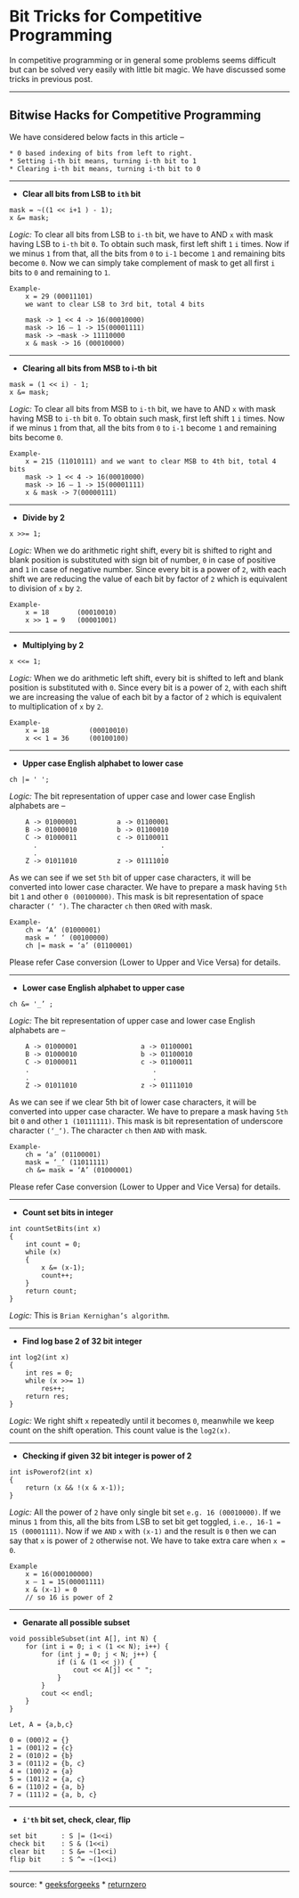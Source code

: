 Bit Tricks for Competitive Programming
======================================

In competitive programming or in general some problems seems difficult but can be solved very easily with little bit magic. We have discussed some tricks in previous post.

----------------

Bitwise Hacks for Competitive Programming
-----------------------------------------

We have considered below facts in this article –

    * 0 based indexing of bits from left to right.
    * Setting i-th bit means, turning i-th bit to 1
    * Clearing i-th bit means, turning i-th bit to 0
    
------------------

* **Clear all bits from LSB to `ith` bit**
```
mask = ~((1 << i+1 ) - 1);
x &= mask;
```
*Logic:* To clear all bits from LSB to `i-th` bit, we have to AND `x` with mask having LSB to `i-th` bit `0`. To obtain such mask, first left shift `1` `i` times. Now if we minus `1` from that, all the bits from `0` to `i-1` become `1` and remaining bits become `0`. Now we can simply take complement of mask to get all first `i` bits to `0` and remaining to `1`.
```
Example-
    x = 29 (00011101)
    we want to clear LSB to 3rd bit, total 4 bits

    mask -> 1 << 4 -> 16(00010000)
    mask -> 16 – 1 -> 15(00001111)
    mask -> ~mask -> 11110000
    x & mask -> 16 (00010000)
```
-----------------

* **Clearing all bits from MSB to i-th bit**
```
mask = (1 << i) - 1;
x &= mask;
```
*Logic:* To clear all bits from MSB to `i-th` bit, we have to AND `x` with mask having MSB to `i-th` bit `0`. To obtain such mask, first left shift `1` `i` times. Now if we minus `1` from that, all the bits from `0` to `i-1` become `1` and remaining bits become `0`.
```
Example-
    x = 215 (11010111) and we want to clear MSB to 4th bit, total 4 bits
    mask -> 1 << 4 -> 16(00010000)
    mask -> 16 – 1 -> 15(00001111)
    x & mask -> 7(00000111)
```
----------------------

* **Divide by 2**
```
x >>= 1;
```
*Logic:* When we do arithmetic right shift, every bit is shifted to right and blank position is substituted with sign bit of number, `0` in case of positive and `1` in case of negative number. Since every bit is a power of `2`, with each shift we are reducing the value of each bit by factor of `2` which is equivalent to division of `x` by `2`.
```
Example-
    x = 18       (00010010)
    x >> 1 = 9   (00001001)
```
------------------

* **Multiplying by 2**
```
x <<= 1;
```
*Logic:* When we do arithmetic left shift, every bit is shifted to left and blank position is substituted with `0`. Since every bit is a power of `2`, with each shift we are increasing the value of each bit by a factor of `2` which is equivalent to multiplication of `x` by `2`.
```
Example-
    x = 18          (00010010)
    x << 1 = 36     (00100100)
```
----------------

* **Upper case English alphabet to lower case**
```
ch |= ' ';
```
*Logic:* The bit representation of upper case and lower case English alphabets are –
```
    A -> 01000001          a -> 01100001
    B -> 01000010          b -> 01100010
    C -> 01000011          c -> 01100011
      .                               .
      .                               .
    Z -> 01011010          z -> 01111010
```
As we can see if we set `5th` bit of upper case characters, it will be converted into lower case character. We have to prepare a mask having `5th` bit `1` and other `0 (00100000)`. This mask is bit representation of space character `(‘ ‘)`. The character `ch` then `OR`ed with mask.
```
Example-
    ch = ‘A’ (01000001)
    mask = ‘ ‘ (00100000)
    ch |= mask = ‘a’ (01100001)
```
Please refer Case conversion (Lower to Upper and Vice Versa) for details.

--------------------------------

* **Lower case English alphabet to upper case**
```
ch &= '_’ ;
```
*Logic:* The bit representation of upper case and lower case English alphabets are –
```
    A -> 01000001                a -> 01100001
    B -> 01000010                b -> 01100010
    C -> 01000011                c -> 01100011
    .                               .
    .                               .
    Z -> 01011010                z -> 01111010
```
As we can see if we clear 5th bit of lower case characters, it will be converted into upper case character. We have to prepare a mask having `5th` bit `0` and other `1 (10111111)`. This mask is bit representation of underscore character `(‘_‘)`. The character `ch` then `AND` with mask.
```
Example-
    ch = ‘a’ (01100001)
    mask = ‘_‘ (11011111)
    ch &= mask = ‘A’ (01000001)
```
Please refer Case conversion (Lower to Upper and Vice Versa) for details.

--------------------

* **Count set bits in integer**
```
int countSetBits(int x) 
{ 
    int count = 0; 
    while (x) 
    { 
        x &= (x-1); 
        count++; 
    } 
    return count; 
} 
```
*Logic:* This is `Brian Kernighan’s algorithm`.

------------------------

* **Find log base 2 of 32 bit integer**
```
int log2(int x) 
{ 
    int res = 0; 
    while (x >>= 1) 
        res++; 
    return res; 
} 
```
*Logic:* We right shift `x` repeatedly until it becomes `0`, meanwhile we keep count on the shift operation. This count value is the `log2(x)`.

-------------------------

* **Checking if given 32 bit integer is power of 2**
```
int isPowerof2(int x) 
{ 
    return (x && !(x & x-1)); 
} 
```
*Logic:* All the power of `2` have only single bit set `e.g. 16 (00010000)`. If we minus `1` from this, all the bits from LSB to set bit get toggled, `i.e., 16-1 = 15 (00001111)`. Now if we `AND` `x` with `(x-1)` and the result is `0` then we can say that `x` is power of `2` otherwise not. We have to take extra care when `x = 0`.
```
Example
    x = 16(000100000)
    x – 1 = 15(00001111)
    x & (x-1) = 0
    // so 16 is power of 2
```
--------------------------

* **Genarate all possible subset**
```
void possibleSubset(int A[], int N) {
    for (int i = 0; i < (1 << N); i++) {
        for (int j = 0; j < N; j++) {
            if (i & (1 << j)) {
                cout << A[j] << " ";
            }
        }
        cout << endl;
    }
}
```
```
Let, A = {a,b,c}

0 = (000)2 = {}
1 = (001)2 = {c}
2 = (010)2 = {b}
3 = (011)2 = {b, c}
4 = (100)2 = {a}
5 = (101)2 = {a, c}
6 = (110)2 = {a, b}
7 = (111)2 = {a, b, c}
```
------------------------------

* **`i'th` bit set, check, clear, flip**
```
set bit      : S |= (1<<i)
check bit    : S & (1<<i)
clear bit    : S &= ~(1<<i)
flip bit     : S ^= ~(1<<i)
```
----------------------------

source: * [geeksforgeeks](https://www.geeksforgeeks.org/bit-tricks-competitive-programming) * [returnzero](https://returnzerooo.wordpress.com/2016/06/30/বিটের-মজা-মজার-বিট)
